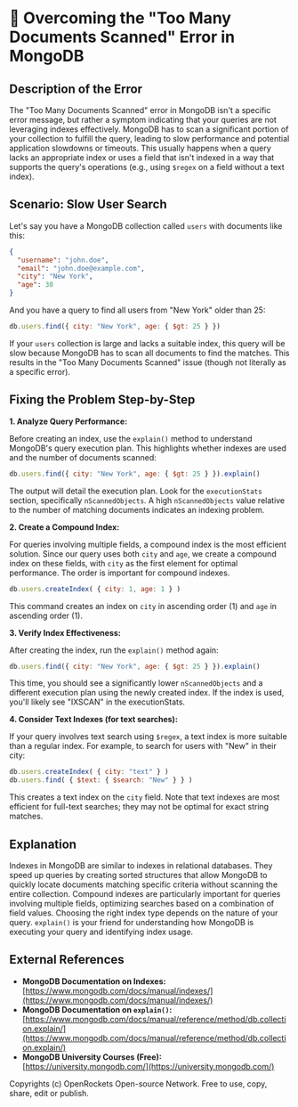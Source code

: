 # 🐞 Overcoming the "Too Many Documents Scanned" Error in MongoDB


## Description of the Error

The "Too Many Documents Scanned" error in MongoDB isn't a specific error message, but rather a symptom indicating that your queries are not leveraging indexes effectively.  MongoDB has to scan a significant portion of your collection to fulfill the query, leading to slow performance and potential application slowdowns or timeouts. This usually happens when a query lacks an appropriate index or uses a field that isn't indexed in a way that supports the query's operations (e.g., using `$regex` on a field without a text index).

## Scenario: Slow User Search

Let's say you have a MongoDB collection called `users` with documents like this:

```json
{
  "username": "john.doe",
  "email": "john.doe@example.com",
  "city": "New York",
  "age": 30
}
```

And you have a query to find all users from "New York" older than 25:

```javascript
db.users.find({ city: "New York", age: { $gt: 25 } })
```

If your `users` collection is large and lacks a suitable index, this query will be slow because MongoDB has to scan all documents to find the matches. This results in the "Too Many Documents Scanned" issue (though not literally as a specific error).


## Fixing the Problem Step-by-Step

**1. Analyze Query Performance:**

Before creating an index, use the `explain()` method to understand MongoDB's query execution plan. This highlights whether indexes are used and the number of documents scanned:

```javascript
db.users.find({ city: "New York", age: { $gt: 25 } }).explain()
```

The output will detail the execution plan. Look for the `executionStats` section, specifically `nScannedObjects`.  A high `nScannedObjects` value relative to the number of matching documents indicates an indexing problem.

**2. Create a Compound Index:**

For queries involving multiple fields, a compound index is the most efficient solution.  Since our query uses both `city` and `age`, we create a compound index on these fields, with `city` as the first element for optimal performance.  The order is important for compound indexes.

```javascript
db.users.createIndex( { city: 1, age: 1 } )
```

This command creates an index on `city` in ascending order (1) and `age` in ascending order (1).


**3. Verify Index Effectiveness:**

After creating the index, run the `explain()` method again:

```javascript
db.users.find({ city: "New York", age: { $gt: 25 } }).explain()
```

This time, you should see a significantly lower `nScannedObjects` and a different execution plan using the newly created index.  If the index is used, you'll likely see "IXSCAN" in the executionStats.


**4. Consider Text Indexes (for text searches):**

If your query involves text search using `$regex`, a text index is more suitable than a regular index.  For example, to search for users with "New" in their city:

```javascript
db.users.createIndex( { city: "text" } ) 
db.users.find( { $text: { $search: "New" } } )
```

This creates a text index on the `city` field.  Note that text indexes are most efficient for full-text searches; they may not be optimal for exact string matches.


## Explanation

Indexes in MongoDB are similar to indexes in relational databases. They speed up queries by creating sorted structures that allow MongoDB to quickly locate documents matching specific criteria without scanning the entire collection. Compound indexes are particularly important for queries involving multiple fields, optimizing searches based on a combination of field values.  Choosing the right index type depends on the nature of your query.  `explain()` is your friend for understanding how MongoDB is executing your query and identifying index usage.


## External References

* **MongoDB Documentation on Indexes:** [https://www.mongodb.com/docs/manual/indexes/](https://www.mongodb.com/docs/manual/indexes/)
* **MongoDB Documentation on `explain()`:** [https://www.mongodb.com/docs/manual/reference/method/db.collection.explain/](https://www.mongodb.com/docs/manual/reference/method/db.collection.explain/)
* **MongoDB University Courses (Free):** [https://university.mongodb.com/](https://university.mongodb.com/)


Copyrights (c) OpenRockets Open-source Network. Free to use, copy, share, edit or publish.

